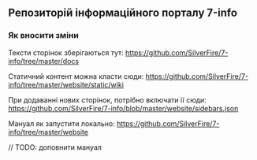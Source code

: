 ## Репозиторій інформаційного порталу 7-info

### Як вносити зміни

Тексти сторінок зберігаються тут: https://github.com/SilverFire/7-info/tree/master/docs

Статичний контент можна класти сюди: https://github.com/SilverFire/7-info/tree/master/website/static/wiki

При додаванні нових сторінок, потрібно включати ії сюди: https://github.com/SilverFire/7-info/blob/master/website/sidebars.json

Мануал як запустити локально: https://github.com/SilverFire/7-info/tree/master/website

// TODO: доповнити мануал
